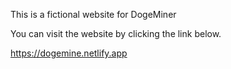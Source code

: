 This is a fictional website for DogeMiner

You can visit the website by clicking the link below.

https://dogemine.netlify.app
